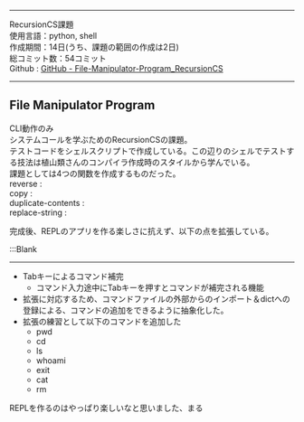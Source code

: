 
---  

RecursionCS課題  
使用言語：python, shell  
作成期間：14日(うち、課題の範囲の作成は2日)  
総コミット数：54コミット  
Github : [GitHub - File-Manipulator-Program_RecursionCS](https://github.com/kip2/File-Manipulator-Program_RecursionCS)  

---  

## File Manipulator Program  

CLI動作のみ  
システムコールを学ぶためのRecursionCSの課題。  
テストコードをシェルスクリプトで作成している。この辺りのシェルでテストする技法は植山類さんのコンパイラ作成時のスタイルから学んでいる。  
課題としては4つの関数を作成するものだった。  
reverse :   
copy :   
duplicate-contents :   
replace-string :   

完成後、REPLのアプリを作る楽しさに抗えず、以下の点を拡張している。  

:::Blank

---

 - Tabキーによるコマンド補完  
	 - コマンド入力途中にTabキーを押すとコマンドが補完される機能  
 - 拡張に対応するため、コマンドファイルの外部からのインポート＆dictへの登録による、コマンドの追加をできるように抽象化した。  
 - 拡張の練習として以下のコマンドを追加した  
	 - pwd  
	 - cd  
	 - ls  
	 - whoami  
	 - exit  
	 - cat  
	 - rm  
 
 REPLを作るのはやっぱり楽しいなと思いました、まる  


